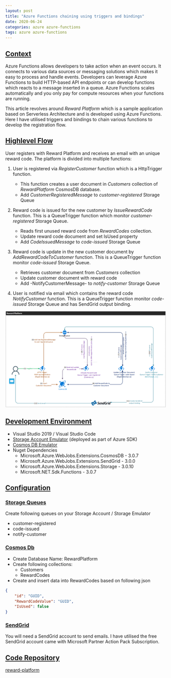```yaml
---
layout: post
title: "Azure Functions chaining using triggers and bindings"
date: 2020-06-24
categories: azure azure-functions
tags: azure azure-functions
---
```


## <a href="#context">Context</a>
Azure Functions allows developers to take action when an event occurs. It connects to various data sources or messaging solutions which makes it easy to process and handle events. Developers can leverage Azure Functions to build HTTP-based API endpoints or can develop functions which reacts to a message inserted in a queue. Azure Functions scales automatically and you only pay for compute resources when your functions are running. 


This article revolves around _Reward Platform_ which is a sample application based on Serverless Architecture and is developed using Azure Functions. Here I have utilised triggers and bindings to chain various functions to develop the registration flow.

## <a href="#highlevel-flow">Highlevel Flow</a>
User registers with Reward Platform and receives an email with an unique reward code. The platform is divided into multiple functions:

1. User is registered via _RegisterCustomer_ function which is a HttpTrigger function. 
   -  This function creates a user document in _Customers_ collection of _RewardPlatform_ CosmosDB database.
   - Add _CustomerRegisteredMessage_ to _customer-registered_ Storage Queue

2. Reward code is issued for the new customer by _IssueRewardCode_ function. This is a QueueTrigger function which monitor _customer-registered_ Storage Queue.
   - Reads first unused reward code from _RewardCodes_ collection.
   - Update reward code document and set IsUsed property
   - Add _CodeIssuedMessage_ to _code-issued_ Storage Queue

3. Reward code is update in the new customer document by _AddRewardCodeToCustomer_ function. This is a QueueTrigger function monitor _code-issued_ Storage Queue.
   - Retrieves customer document from _Customers_ collection
   - Update customer document with reward code
   - Add -NotifyCustomerMessage- to _notify-customer_ Storage Queue

3. User is notified via email which contains the reward code _NotifyCustomer_ function. This is a QueueTrigger function monitor _code-issued_ Storage Queue and has SendGrid output binding.

![reward-platform-highlevel.png](/assets/images/reward-platform-highlevel.png)

## <a href="#development-environment">Development Environment</a>
- Visual Studio 2019 / Visual Studio Code
- [Storage Account Emulator](https://azure.microsoft.com/downloads/) (deployed as part of Azure SDK)
- [Cosmos DB Emulator](https://aka.ms/cosmosdb-emulator)
- Nuget Dependencies
   - Microsoft.Azure.WebJobs.Extensions.CosmosDB - 3.0.7
   - Microsoft.Azure.WebJobs.Extensions.SendGrid - 3.0.0
   - Microsoft.Azure.WebJobs.Extensions.Storage - 3.0.10
   - Microsoft.NET.Sdk.Functions - 3.0.7

## <a href="#configuration">Configuration</a>
### <a href="#storage-queues">Storage Queues</a>
Create following queues on your Storage Account / Storage Emulator
- customer-registered
- code-issued
- notify-customer

 ### <a href="#cosmos-db">Cosmos Db</a>
- Create Database Name: RewardPlatform
- Create following collections:
  - Customers
  - RewardCodes
- Create and insert data into RewardCodes based on following json
```json
{
    "id": "GUID",
    "RewardCodeValue": "GUID",
    "IsUsed": false
}
```

### <a href="#send-grid">SendGrid</a>

You will need a SendGrid account to send emails. I have utilised the free SendGrid account came with Microsoft Partner Action Pack Subscription. 

## <a href="#code-repository">Code Repository</a>
[reward-platform](https://aarcosolution@dev.azure.com/aarcosolution/techie-trooper/_git/reward-platform)